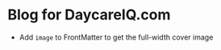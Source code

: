 Blog for DaycareIQ.com
======================

- Add `image` to FrontMatter to get the full-width cover image
